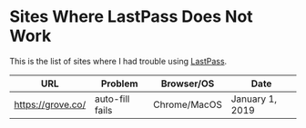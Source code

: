 # Sites Where LastPass Does Not Work

This is the list of sites where I had trouble using [LastPass](https://www.lastpass.com/).

|URL|Problem|Browser/OS|Date|
|---|-------|----------|----|
|https://grove.co/|auto-fill fails|Chrome/MacOS|January 1, 2019|
